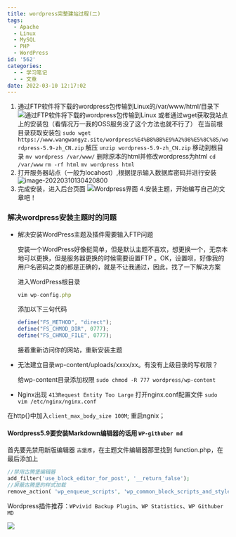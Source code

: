 ```yaml
---
title: wordpress完整建站过程(二)
tags:
  - Apache
  - Linux
  - MySQL
  - PHP
  - WordPress
id: '562'
categories:
  - - 学习笔记
  - - 文章
date: 2022-03-10 12:17:02
---
```


1.  通过FTP软件将下载的wordpress包传输到Linux的/var/www/html/目录下 ![通过FTP软件将下载的wordpress包传输到Linux](https://www.wangwangyz.site/%E4%B8%AA%E4%BA%BA%E5%9B%BE%E5%BA%8A/%E9%80%9A%E8%BF%87FTP%E8%BD%AF%E4%BB%B6%E5%B0%86%E4%B8%8B%E8%BD%BD%E7%9A%84wordpress%E5%8C%85%E4%BC%A0%E8%BE%93%E5%88%B0Linux.png) 或者通过wget获取我站点上的安装包（看情况万一我的OSS服务没了这个方法也就不行了） 在当前根目录获取安装包 `sudo wget https://www.wangwangyz.site/wordpress%E4%B8%BB%E9%A2%98%E5%8C%85/wordpress-5.9-zh_CN.zip` 解压 `unzip wordpress-5.9-zh_CN.zip` 移动到根目录 `mv wordpress /var/www/` 删除原本的html并修改wordpress为html `cd /var/www` `rm -rf html` `mv wordpress html`
2.  打开服务器站点（一般为locahost）,根据提示输入数据库密码并进行安装 ![image-20220310130420800](https://www.wangwangyz.site/%E4%B8%AA%E4%BA%BA%E5%9B%BE%E5%BA%8A/image-20220310160319591.png)
3.  完成安装，进入后台页面 ![Wordpress界面](https://www.wangwangyz.site/%E4%B8%AA%E4%BA%BA%E5%9B%BE%E5%BA%8A/Wordpress%E7%95%8C%E9%9D%A2.png) 4.安装主题，开始编写自己的文章吧！
<!-- more -->
### 解决wordpress安装主题时的问题

*   解决安装WordPress主题及插件需要输入FTP问题
    
    安装一个WordPress好像挺简单，但是默认主题不喜欢，想更换一个，无奈本地可以更换，但是服务器更换的时候需要设置FTP 。OK，设置呗，好像我的用户名密码之类的都是正确的，就是不让我通过，因此，找了一下解决方案
    
    进入WordPress根目录
    
    ```javascript
    vim wp-config.php
    ```
    
    添加以下三句代码
    
    ```javascript
    define("FS_METHOD", "direct");
    define("FS_CHMOD_DIR", 0777);
    define("FS_CHMOD_FILE", 0777);
    ```
    
    接着重新访问你的网站，重新安装主题
    
*   无法建立目录wp-content/uploads/xxxx/xx。有没有上级目录的写权限？
    
    给wp-content目录添加权限 `sudo chmod -R 777 wordpress/wp-content`
    
*   Nginx出现 `413Request Entity Too Large` 打开nginx.conf配置文件 `sudo vim /etc/nginx/nginx.conf`
    

在http{}中加入`client_max_body_size 100M`; 重启ngnix；

#### Wordpress5.9要安装Markdown编辑器的话用 `WP-githuber md`

首先要先禁用新版编辑器 `古堡疼`，在主题文件编辑器那里找到 function.php，在最后添加上

```php
//禁用古腾堡编辑器
add_filter('use_block_editor_for_post', '__return_false');
//屏蔽古腾堡的样式加载
remove_action( 'wp_enqueue_scripts', 'wp_common_block_scripts_and_styles' );
```

Wordpress插件推荐：`WPvivid Backup Plugin`、`WP Statistics`、`WP Githuber MD`

![](https://gitee.com/wang-yuanzhao/personal-drawing-bed/raw/master/images/image-20220302200717627.png)